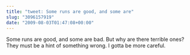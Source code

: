 ```yaml
---
title: "tweet: Some runs are good, and some are"
slug: "3096157919"
date: "2009-08-03T01:47:08+00:00"
---
```

Some runs are good, and some are bad. But why are there terrible ones?  They must be a hint of something wrong. I gotta be more careful.